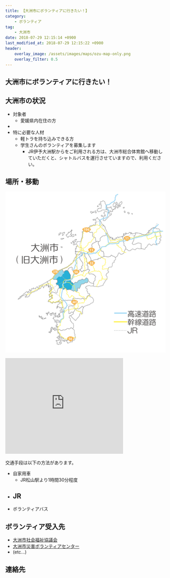 ```yaml
---
title: 【大洲市にボランティアに行きたい！】
category:
    - ボランティア
tag:
    - 大洲市
date: 2018-07-29 12:15:14 +0900
last_modified_at: 2018-07-29 12:15:22 +0900
header:
    overlay_image: /assets/images/maps/ozu-map-only.png
    overlay_filter: 0.5    
---
```


## 大洲市にボランティアに行きたい！

## 大洲市の状況

- 対象者
    - 愛媛県内在住の方
- 
- 特に必要な人材
    - 軽トラを持ち込みできる方
    - 学生さんのボランティアを募集します
        - JR伊予大洲駅からをご利用される方は、大洲市総合体育館へ移動していただくと、シャトルバスを運行させていますので、利用ください。

## 場所・移動

![吉田町ルート](/assets/images/maps/ozu-map-and-routes.png)

<iframe src="https://www.google.com/maps/embed?pb=!1m14!1m8!1m3!1d3337.5840587034895!2d132.5563633!3d33.2249991!3m2!1i1024!2i768!4f13.1!3m3!1m2!1s0x354f61d3d3bf78c3%3A0xf8c9d8da738f0b18!2z5a6H5ZKM5bO25biC57eP5ZCI56aP56WJ44K744Oz44K_44O8!5e0!3m2!1sja!2sjp!4v1532865920833" width="370" height="300" frameborder="0" style="border:0" allowfullscreen></iframe>

交通手段は以下の方法があります。

- 自家用車
    - JR松山駅より1時間30分程度
- JR
    - 
- ボランティアバス

## ボランティア受入先

- [大洲市社会福祉協議会](http://www.ozushakyo.jp/index.php)
- [大洲市災害ボランティアセンター](https://www.facebook.com/ozusvc)
- (etc...)

## 連絡先

